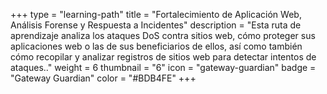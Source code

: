 +++
type = "learning-path"
title = "Fortalecimiento de Aplicación Web, Análisis Forense y Respuesta a Incidentes"
description = "Esta ruta de aprendizaje analiza los ataques DoS contra sitios web, cómo proteger sus aplicaciones web o las de sus beneficiarios de ellos, así como también cómo recopilar y analizar registros de sitios web para detectar intentos de ataques.."
weight = 6
thumbnail = "6"
icon = "gateway-guardian"
badge = "Gateway Guardian"
color = "#BDB4FE"
+++